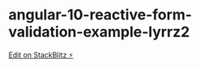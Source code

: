 # angular-10-reactive-form-validation-example-lyrrz2

[Edit on StackBlitz ⚡️](https://stackblitz.com/edit/angular-10-reactive-form-validation-example-lyrrz2)